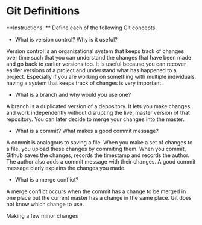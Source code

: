 # Git Definitions

**Instructions: ** Define each of the following Git concepts.

* What is version control?  Why is it useful?

Version control is an organizational system that keeps track of changes over time such that you can understand the changes that have been made and go back to earlier versions too. It is useful because you can recover earlier versions of a project and understand what has happened to a project. Especially if you are working on something with multiple individuals, having a system that keeps track of changes is very important.

* What is a branch and why would you use one?

A branch is a duplicated version of a depository.  It lets you make changes and work independently without disrupting the live, master version of that repository.  You can later decide to merge your changes into the master.

* What is a commit? What makes a good commit message?

A commit is analogous to saving a file.  When you make a set of changes to a file, you upload these changes by commiting them.  When you commit, Github saves the changes, records the timestamp and records the author.  The author also adds a commit message with their changes.  A good commit message clarly explains the changes you made.

* What is a merge conflict?

A merge conflict occurs when the commit has a change to be merged in one place but the current master has a change in the same place.  Git does not know which change to use.

Making a few minor changes
